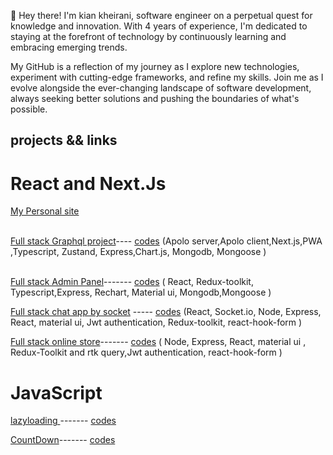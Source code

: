 <p>👋 Hey there! I'm kian kheirani, software engineer on a perpetual quest for knowledge and innovation. With 4 years of experience, I'm dedicated to staying at the forefront of technology by continuously learning and embracing emerging trends.

My GitHub is a reflection of my journey as I explore new technologies, experiment with cutting-edge frameworks, and refine my skills. Join me as I evolve alongside the ever-changing landscape of software development, always seeking better solutions and pushing the boundaries of what's possible.</p>

## projects && links 
 # React and Next.Js
   <a href='https://www.shiraz-digital.com/'>My Personal site<a/>
   
   <br>
   <a href='https://kian-gnik.onrender.com/Dashboard'>Full stack Graphql project<a/>----
   <a href='https://github.com/kiancodemy/graphql'>codes<a/><span> (Apolo server,Apolo client,Next.js,PWA ,Typescript, Zustand, Express,Chart.js, Mongodb, Mongoose <span/>)
   <br></br>
    
   <a href='https://kian-gnik.onrender.com/Dashboard'>Full stack Admin Panel<a/>------- 
   <a href='https://github.com/kiancodemy/adminpanel'>codes<a/><span> ( React, Redux-toolkit, Typescript,Express, Rechart, Material ui, Mongodb,Mongoose <span/>)
   <br>
   
   <a href='https://chat-app-by-socket-io.onrender.com/'>Full stack chat app by socket<a/> -----
   <a href='https://github.com/kiancodemy/mernstack'>codes<a/><span> (React, Socket.io, Node, Express, React, material ui, Jwt authentication, Redux-toolkit, react-hook-form )<span/>
   <br>
     
   <a href='https://fullstack-pro.onrender.com/'>Full stack online store<a/>------- <a 
   href='https://github.com/kiancodemy/mernstack'>codes<a/><span> ( Node, Express, React, material ui , Redux-Toolkit and rtk query,Jwt authentication, react-hook-form<span/> )
   <br>
 
    
   
   
  
   



     
   
     
  
     
   
    
     
 
       

# JavaScript
  <a href='https://exquisite-sunburst-6ac1e8.netlify.app'>lazyloading <a/>------- <a href='https://github.com/kiancodemy/lazy'>codes<a/>
    <br>
 
    
  <a href='https://glittery-pothos-b39059.netlify.app/'>CountDown<a/>------- <a href='https://github.com/kiancodemy/Countdown-project'>codes<a/>
  <br>
 

 
  
        

     
    
      
   
  
   
     


     

 

  

 
  
     
   
    

  
  



 
    

    
    
    
  
